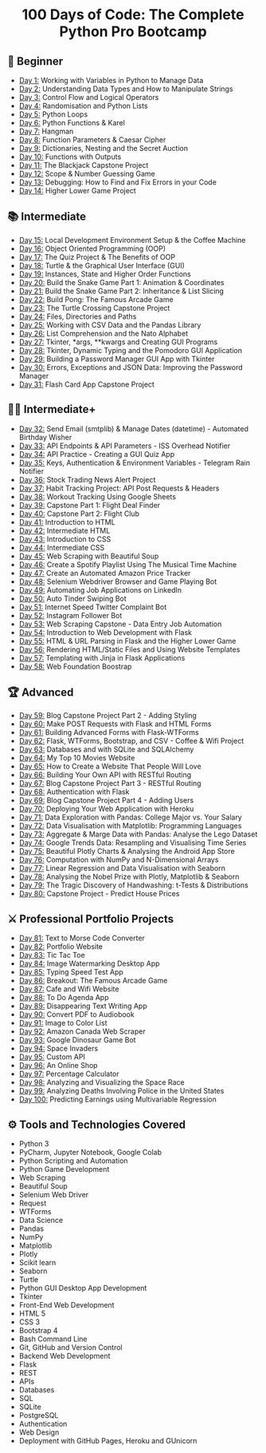 <h1 align="center">100 Days of Code: The Complete Python Pro Bootcamp
</h1>

## 🔰 Beginner
- [Day 1:](https://github.com/andrewtvincent518/100-days-of-python/tree/main/day01/) Working with Variables in Python to Manage Data
- [Day 2:](https://github.com/andrewtvincent518/100-days-of-python/tree/main/day02) Understanding Data Types and How to Manipulate Strings
- [Day 3:](https://github.com/andrewtvincent518/100-days-of-python/tree/main/day03) Control Flow and Logical Operators
- [Day 4:](https://github.com/andrewtvincent518/100-days-of-python/tree/main/day04) Randomisation and Python Lists
- [Day 5:](https://github.com/andrewtvincent518/100-days-of-python/tree/main/day05) Python Loops
- [Day 6:](https://github.com/andrewtvincent518/100-days-of-python/tree/main/day06) Python Functions & Karel
- [Day 7:](https://github.com/andrewtvincent518/100-days-of-python/tree/main/day07) Hangman
- [Day 8:](https://github.com/andrewtvincent518/100-days-of-python/tree/main/day08) Function Parameters & Caesar Cipher
- [Day 9:](https://github.com/andrewtvincent518/100-days-of-python/tree/main/day09) Dictionaries, Nesting and the Secret Auction
- [Day 10:](https://github.com/andrewtvincent518/100-days-of-python/tree/main/day10) Functions with Outputs
- [Day 11:](https://github.com/andrewtvincent518/100-days-of-python/tree/main/day11) The Blackjack Capstone Project
- [Day 12:](https://github.com/andrewtvincent518/100-days-of-python/tree/main/day12) Scope & Number Guessing Game
- [Day 13:](https://github.com/andrewtvincent518/100-days-of-python/tree/main/day13) Debugging: How to Find and Fix Errors in your Code
- [Day 14:](https://github.com/andrewtvincent518/100-days-of-python/tree/main/day14) Higher Lower Game Project

## 📚 Intermediate
- [Day 15:](https://github.com/andrewtvincent518/100-days-of-python/tree/main/day15) Local Development Environment Setup & the Coffee Machine
- [Day 16:](https://github.com/andrewtvincent518/100-days-of-python/tree/main/day16) Object Oriented Programming (OOP)
- [Day 17:](https://github.com/andrewtvincent518/100-days-of-python/tree/main/day17) The Quiz Project & The Benefits of OOP
- [Day 18:](https://github.com/andrewtvincent518/100-days-of-python/tree/main/day18) Turtle & the Graphical User Interface (GUI)
- [Day 19:](https://github.com/andrewtvincent518/100-days-of-python/tree/main/day19) Instances, State and Higher Order Functions
- [Day 20:](https://github.com/andrewtvincent518/100-days-of-python/tree/main/day20) Build the Snake Game Part 1: Animation & Coordinates
- [Day 21:](https://github.com/andrewtvincent518/100-days-of-python/tree/main/day21) Build the Snake Game Part 2: Inheritance & List Slicing
- [Day 22:](https://github.com/andrewtvincent518/100-days-of-python/tree/main/day22) Build Pong: The Famous Arcade Game
- [Day 23:](https://github.com/andrewtvincent518/100-days-of-python/tree/main/day23) The Turtle Crossing Capstone Project
- [Day 24:](https://github.com/andrewtvincent518/100-days-of-python/tree/main/day24) Files, Directories and Paths
- [Day 25:](https://github.com/andrewtvincent518/100-days-of-python/tree/main/day25) Working with CSV Data and the Pandas Library
- [Day 26:](https://github.com/andrewtvincent518/100-days-of-python/tree/main/day26) List Comprehension and the Nato Alphabet
- [Day 27:](https://github.com/andrewtvincent518/100-days-of-python/tree/main/day27) Tkinter, *args, **kwargs and Creating GUI Programs
- [Day 28:](https://github.com/andrewtvincent518/100-days-of-python/tree/main/day28) Tkinter, Dynamic Typing and the Pomodoro GUI Application
- [Day 29:](https://github.com/andrewtvincent518/100-days-of-python/tree/main/day29) Building a Password Manager GUI App with Tkinter
- [Day 30:](https://github.com/andrewtvincent518/100-days-of-python/tree/main/day30) Errors, Exceptions and JSON Data: Improving the Password Manager
- [Day 31:](https://github.com/andrewtvincent518/100-days-of-python/tree/main/day31) Flash Card App Capstone Project

## 👨‍💻 Intermediate+
- [Day 32:](https://github.com/andrewtvincent518/100-days-of-python/tree/main/day32) Send Email (smtplib) & Manage Dates (datetime) - Automated Birthday Wisher
- [Day 33:](https://github.com/andrewtvincent518/100-days-of-python/tree/main/day33) API Endpoints & API Parameters - ISS Overhead Notifier
- [Day 34:](https://github.com/andrewtvincent518/100-days-of-python/tree/main/day34) API Practice - Creating a GUI Quiz App
- [Day 35:](https://github.com/andrewtvincent518/100-days-of-python/tree/main/day35) Keys, Authentication & Environment Variables - Telegram Rain Notifier
- [Day 36:](https://github.com/andrewtvincent518/100-days-of-python/tree/main/day36) Stock Trading News Alert Project
- [Day 37:](https://github.com/andrewtvincent518/100-days-of-python/tree/main/day37) Habit Tracking Project: API Post Requests & Headers
- [Day 38:](https://github.com/andrewtvincent518/100-days-of-python/tree/main/day38) Workout Tracking Using Google Sheets
- [Day 39:](https://github.com/andrewtvincent518/100-days-of-python/tree/main/day39) Capstone Part 1: Flight Deal Finder
- [Day 40:](https://github.com/andrewtvincent518/100-days-of-python/tree/main/day40) Capstone Part 2: Flight Club
- [Day 41:](https://github.com/andrewtvincent518/100-days-of-python/tree/main/day41) Introduction to HTML
- [Day 42:](https://github.com/andrewtvincent518/100-days-of-python/tree/main/day42) Intermediate HTML
- [Day 43:](https://github.com/andrewtvincent518/100-days-of-python/tree/main/day43) Introduction to CSS
- [Day 44:](https://github.com/andrewtvincent518/100-days-of-python/tree/main/day44) Intermediate CSS
- [Day 45:](https://github.com/andrewtvincent518/100-days-of-python/tree/main/day45) Web Scraping with Beautiful Soup
- [Day 46:](https://github.com/andrewtvincent518/100-days-of-python/tree/main/day46) Create a Spotify Playlist Using The Musical Time Machine
- [Day 47:](https://github.com/andrewtvincent518/100-days-of-python/tree/main/day47) Create an Automated Amazon Price Tracker
- [Day 48:](https://github.com/andrewtvincent518/100-days-of-python/tree/main/day48) Selenium Webdriver Browser and Game Playing Bot
- [Day 49:](https://github.com/andrewtvincent518/100-days-of-python/tree/main/day49) Automating Job Applications on LinkedIn
- [Day 50:](https://github.com/andrewtvincent518/100-days-of-python/tree/main/day50) Auto Tinder Swiping Bot
- [Day 51:](https://github.com/andrewtvincent518/100-days-of-python/tree/main/day51) Internet Speed Twitter Complaint Bot
- [Day 52:](https://github.com/andrewtvincent518/100-days-of-python/tree/main/day52) Instagram Follower Bot
- [Day 53:](https://github.com/andrewtvincent518/100-days-of-python/tree/main/day53) Web Scraping Capstone - Data Entry Job Automation
- [Day 54:](https://github.com/andrewtvincent518/100-days-of-python/tree/main/day54) Introduction to Web Development with Flask
- [Day 55:](https://github.com/andrewtvincent518/100-days-of-python/tree/main/day55) HTML & URL Parsing in Flask and the Higher Lower Game
- [Day 56:](https://github.com/andrewtvincent518/100-days-of-python/tree/main/day56) Rendering HTML/Static Files and Using Website Templates
- [Day 57:](https://github.com/andrewtvincent518/100-days-of-python/tree/main/day57) Templating with Jinja in Flask Applications
- [Day 58:](https://github.com/andrewtvincent518/100-days-of-python/tree/main/day58) Web Foundation Boostrap

## 🏆 Advanced
- [Day 59:](https://github.com/andrewtvincent518/100-days-of-python/tree/main/day59) Blog Capstone Project Part 2 - Adding Styling
- [Day 60:](https://github.com/andrewtvincent518/100-days-of-python/tree/main/day60) Make POST Requests with Flask and HTML Forms
- [Day 61:](https://github.com/andrewtvincent518/100-days-of-python/tree/main/day61) Building Advanced Forms with Flask-WTForms
- [Day 62:](https://github.com/andrewtvincent518/100-days-of-python/tree/main/day62) Flask, WTForms, Bootstrap, and CSV - Coffee & Wifi Project
- [Day 63:](https://github.com/andrewtvincent518/100-days-of-python/tree/main/day63) Databases and with SQLite and SQLAlchemy
- [Day 64:](https://github.com/andrewtvincent518/100-days-of-python/tree/main/day64) My Top 10 Movies Website
- [Day 65:](https://github.com/andrewtvincent518/100-days-of-python/tree/main/day65) How to Create a Website That People Will Love
- [Day 66:](https://github.com/andrewtvincent518/100-days-of-python/tree/main/day66) Building Your Own API with RESTful Routing
- [Day 67:](https://github.com/andrewtvincent518/100-days-of-python/tree/main/day67) Blog Capstone Project Part 3 - RESTful Routing
- [Day 68:](https://github.com/andrewtvincent518/100-days-of-python/tree/main/day68) Authentication with Flask
- [Day 69:](https://github.com/andrewtvincent518/100-days-of-python/tree/main/day69) Blog Capstone Project Part 4 - Adding Users
- [Day 70:](https://github.com/andrewtvincent518/100-days-of-python/tree/main/day70) Deploying Your Web Application with Heroku
- [Day 71:](https://github.com/andrewtvincent518/100-days-of-python/tree/main/day71) Data Exploration with Pandas: College Major vs. Your Salary
- [Day 72:](https://github.com/andrewtvincent518/100-days-of-python/tree/main/day72) Data Visualisation with Matplotlib: Programming Languages
- [Day 73:](https://github.com/andrewtvincent518/100-days-of-python/tree/main/day73) Aggregate & Marge Data with Pandas: Analyse the Lego Dataset
- [Day 74:](https://github.com/andrewtvincent518/100-days-of-python/tree/main/day74) Google Trends Data: Resampling and Visualising Time Series
- [Day 75:](https://github.com/andrewtvincent518/100-days-of-python/tree/main/day75) Beautiful Plotly Charts & Analysing the Android App Store
- [Day 76:](https://github.com/andrewtvincent518/100-days-of-python/tree/main/day76) Computation with NumPy and N-Dimensional Arrays
- [Day 77:](https://github.com/andrewtvincent518/100-days-of-python/tree/main/day77) Linear Regression and Data Visualisation with Seaborn
- [Day 78:](https://github.com/andrewtvincent518/100-days-of-python/tree/main/day78) Analysing the Nobel Prize with Plotly, Matplotlib & Seaborn
- [Day 79:](https://github.com/andrewtvincent518/100-days-of-python/tree/main/day79) The Tragic Discovery of Handwashing: t-Tests & Distributions
- [Day 80:](https://github.com/andrewtvincent518/100-days-of-python/tree/main/day80) Capstone Project - Predict House Prices

## ⚔ Professional Portfolio Projects
- [Day 81:](https://github.com/andrewtvincent518/100-days-of-python/tree/main/day81) Text to Morse Code Converter
- [Day 82:](https://github.com/andrewtvincent518/100-days-of-python/tree/main/day82) Portfolio Website
- [Day 83:](https://github.com/andrewtvincent518/100-days-of-python/tree/main/day83) Tic Tac Toe
- [Day 84:](https://github.com/andrewtvincent518/100-days-of-python/tree/main/day84) Image Watermarking Desktop App
- [Day 85:](https://github.com/andrewtvincent518/100-days-of-python/tree/main/day85) Typing Speed Test App
- [Day 86:](https://github.com/andrewtvincent518/100-days-of-python/tree/main/day86) Breakout: The Famous Arcade Game
- [Day 87:](https://github.com/andrewtvincent518/100-days-of-python/tree/main/day87) Cafe and Wifi Website
- [Day 88:](https://github.com/andrewtvincent518/100-days-of-python/tree/main/day88) To Do Agenda App
- [Day 89:](https://github.com/andrewtvincent518/100-days-of-python/tree/main/day89) Disappearing Text Writing App
- [Day 90:](https://github.com/andrewtvincent518/100-days-of-python/tree/main/day90) Convert PDF to Audiobook
- [Day 91:](https://github.com/andrewtvincent518/100-days-of-python/tree/main/day91) Image to Color List
- [Day 92:](https://github.com/andrewtvincent518/100-days-of-python/tree/main/day92) Amazon Canada Web Scraper
- [Day 93:](https://github.com/andrewtvincent518/100-days-of-python/tree/main/day93) Google Dinosaur Game Bot
- [Day 94:](https://github.com/andrewtvincent518/100-days-of-python/tree/main/day94) Space Invaders
- [Day 95:](https://github.com/andrewtvincent518/100-days-of-python/tree/main/day95) Custom API
- [Day 96:](https://github.com/andrewtvincent518/100-days-of-python/tree/main/day96) An Online Shop
- [Day 97:](https://github.com/andrewtvincent518/100-days-of-python/tree/main/day97) Percentage Calculator
- [Day 98:](https://github.com/andrewtvincent518/100-days-of-python/tree/main/day98) Analyzing and Visualizing the Space Race
- [Day 99:](https://github.com/andrewtvincent518/100-days-of-python/tree/main/day99) Analyzing Deaths Involving Police in the United States
- [Day 100:](https://github.com/andrewtvincent518/100-days-of-python/tree/main/day100) Predicting Earnings using Multivariable Regression

## ⚙ Tools and Technologies Covered
- Python 3
- PyCharm, Jupyter Notebook, Google Colab
- Python Scripting and Automation
- Python Game Development
- Web Scraping
- Beautiful Soup
- Selenium Web Driver
- Request
- WTForms
- Data Science
- Pandas
- NumPy
- Matplotlib
- Plotly
- Scikit learn
- Seaborn
- Turtle
- Python GUI Desktop App Development
- Tkinter
- Front-End Web Development
- HTML 5
- CSS 3
- Bootstrap 4
- Bash Command Line
- Git, GitHub and Version Control
- Backend Web Development
- Flask
- REST
- APIs
- Databases
- SQL
- SQLite
- PostgreSQL
- Authentication
- Web Design
- Deployment with GitHub Pages, Heroku and GUnicorn